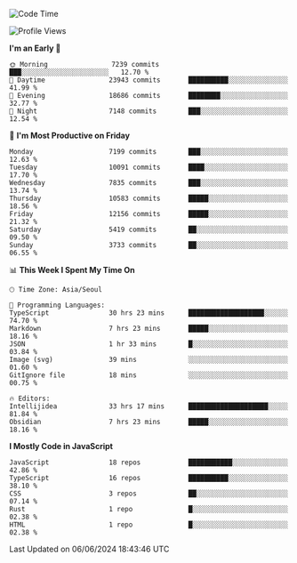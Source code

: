<!--START_SECTION:waka-->
![Code Time](http://img.shields.io/badge/Code%20Time-6%2C188%20hrs%2023%20mins-blue)

![Profile Views](http://img.shields.io/badge/Profile%20Views-0-blue)

**I'm an Early 🐤** 

```text
🌞 Morning                7239 commits        ███░░░░░░░░░░░░░░░░░░░░░░   12.70 % 
🌆 Daytime                23943 commits       ██████████░░░░░░░░░░░░░░░   41.99 % 
🌃 Evening                18686 commits       ████████░░░░░░░░░░░░░░░░░   32.77 % 
🌙 Night                  7148 commits        ███░░░░░░░░░░░░░░░░░░░░░░   12.54 % 
```
📅 **I'm Most Productive on Friday** 

```text
Monday                   7199 commits        ███░░░░░░░░░░░░░░░░░░░░░░   12.63 % 
Tuesday                  10091 commits       ████░░░░░░░░░░░░░░░░░░░░░   17.70 % 
Wednesday                7835 commits        ███░░░░░░░░░░░░░░░░░░░░░░   13.74 % 
Thursday                 10583 commits       █████░░░░░░░░░░░░░░░░░░░░   18.56 % 
Friday                   12156 commits       █████░░░░░░░░░░░░░░░░░░░░   21.32 % 
Saturday                 5419 commits        ██░░░░░░░░░░░░░░░░░░░░░░░   09.50 % 
Sunday                   3733 commits        ██░░░░░░░░░░░░░░░░░░░░░░░   06.55 % 
```


📊 **This Week I Spent My Time On** 

```text
🕑︎ Time Zone: Asia/Seoul

💬 Programming Languages: 
TypeScript               30 hrs 23 mins      ███████████████████░░░░░░   74.70 % 
Markdown                 7 hrs 23 mins       █████░░░░░░░░░░░░░░░░░░░░   18.16 % 
JSON                     1 hr 33 mins        █░░░░░░░░░░░░░░░░░░░░░░░░   03.84 % 
Image (svg)              39 mins             ░░░░░░░░░░░░░░░░░░░░░░░░░   01.60 % 
GitIgnore file           18 mins             ░░░░░░░░░░░░░░░░░░░░░░░░░   00.75 % 

🔥 Editors: 
Intellijidea             33 hrs 17 mins      ████████████████████░░░░░   81.84 % 
Obsidian                 7 hrs 23 mins       █████░░░░░░░░░░░░░░░░░░░░   18.16 % 
```

**I Mostly Code in JavaScript** 

```text
JavaScript               18 repos            ███████████░░░░░░░░░░░░░░   42.86 % 
TypeScript               16 repos            ██████████░░░░░░░░░░░░░░░   38.10 % 
CSS                      3 repos             ██░░░░░░░░░░░░░░░░░░░░░░░   07.14 % 
Rust                     1 repo              █░░░░░░░░░░░░░░░░░░░░░░░░   02.38 % 
HTML                     1 repo              █░░░░░░░░░░░░░░░░░░░░░░░░   02.38 % 
```




 Last Updated on 06/06/2024 18:43:46 UTC
<!--END_SECTION:waka-->
